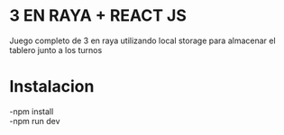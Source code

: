 # 3 EN RAYA + REACT JS

Juego completo de 3 en raya utilizando local storage para almacenar el tablero junto a los turnos

# Instalacion

-npm install <br>
-npm run dev
 
